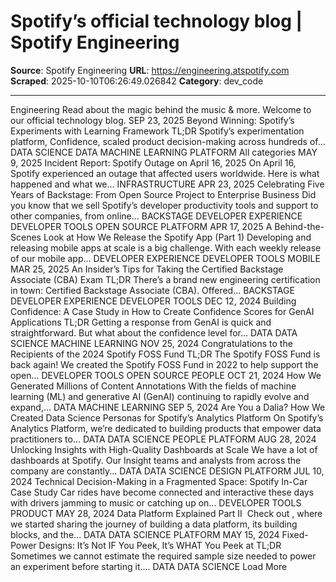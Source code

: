 # Spotify’s official technology blog | Spotify Engineering

**Source**: Spotify Engineering
**URL**: https://engineering.atspotify.com
**Scraped**: 2025-10-10T06:26:49.026842
**Category**: dev_code

---

Engineering
Read about the magic behind the music & more. Welcome to our official technology blog.
SEP 23, 2025
Beyond Winning: Spotify’s Experiments with Learning Framework
TL;DR Spotify’s experimentation platform, Confidence, scaled product decision-making across hundreds of...
DATA SCIENCE
DATA
MACHINE LEARNING
PLATFORM
All categories
MAY 9, 2025
Incident Report: Spotify Outage on April 16, 2025
On April 16, Spotify experienced an outage that affected users worldwide. Here is what happened and what we...
INFRASTRUCTURE
APR 23, 2025
Celebrating Five Years of Backstage: From Open Source Project to Enterprise Business
Did you know that we sell Spotify’s developer productivity tools and support to other companies, from online...
BACKSTAGE
DEVELOPER EXPERIENCE
DEVELOPER TOOLS
OPEN SOURCE
PLATFORM
APR 17, 2025
A Behind-the-Scenes Look at How We Release the Spotify App (Part 1)
Developing and releasing mobile apps at scale is a big challenge. With each weekly release of our mobile app...
DEVELOPER EXPERIENCE
DEVELOPER TOOLS
MOBILE
MAR 25, 2025
An Insider’s Tips for Taking the Certified Backstage Associate (CBA) Exam
TL;DR There’s a brand new engineering certification in town: Certified Backstage Associate (CBA). Offered...
BACKSTAGE
DEVELOPER EXPERIENCE
DEVELOPER TOOLS
DEC 12, 2024
Building Confidence: A Case Study in How to Create Confidence Scores for GenAI Applications
TL;DR Getting a response from GenAI is quick and straightforward. But what about the confidence level for...
DATA
DATA SCIENCE
MACHINE LEARNING
NOV 25, 2024
Congratulations to the Recipients of the 2024 Spotify FOSS Fund
TL;DR The Spotify FOSS Fund is back again! We created the Spotify FOSS Fund in 2022 to help support the open...
DEVELOPER TOOLS
OPEN SOURCE
PEOPLE
OCT 21, 2024
How We Generated Millions of Content Annotations
With the fields of machine learning (ML) and generative AI (GenAI) continuing to rapidly evolve and expand,...
DATA
MACHINE LEARNING
SEP 5, 2024
Are You a Dalia? How We Created Data Science Personas for Spotify’s Analytics Platform
On Spotify’s Analytics Platform, we’re dedicated to building products that empower data practitioners to...
DATA
DATA SCIENCE
PEOPLE
PLATFORM
AUG 28, 2024
Unlocking Insights with High-Quality Dashboards at Scale
We have a lot of dashboards at Spotify. Our Insight teams and analysts from across the company are constantly...
DATA
DATA SCIENCE
DESIGN
PLATFORM
JUL 10, 2024
Technical Decision-Making in a Fragmented Space: Spotify In-Car Case Study
Car rides have become connected and interactive these days with drivers jamming to music or catching up on...
DEVELOPER TOOLS
PRODUCT
MAY 28, 2024
Data Platform Explained Part II 
Check out , where we started sharing the journey of building a data platform, its building blocks, and the...
DATA
DATA SCIENCE
PLATFORM
MAY 15, 2024
Fixed-Power Designs: It’s Not IF You Peek, It’s WHAT You Peek at
TL;DR Sometimes we cannot estimate the required sample size needed to power an experiment before starting it....
DATA
DATA SCIENCE
Load More
